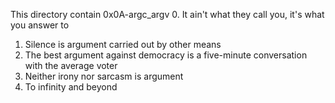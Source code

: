 This directory contain 0x0A-argc_argv
0. It ain't what they call you, it's what you answer to
1. Silence is argument carried out by other means
2. The best argument against democracy is a five-minute conversation with the average voter
3. Neither irony nor sarcasm is argument
4. To infinity and beyond
